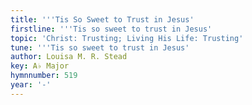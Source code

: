 ```yaml
---
title: '''Tis So Sweet to Trust in Jesus'
firstline: '''Tis so sweet to trust in Jesus'
topic: 'Christ: Trusting; Living His Life: Trusting'
tune: '''Tis so sweet to trust in Jesus'
author: Louisa M. R. Stead
key: A♭ Major
hymnnumber: 519
year: '-'
---
```


